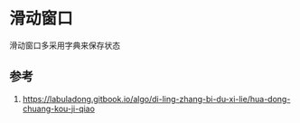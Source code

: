 # 滑动窗口

<!--
ID: bfcabd27-2cdd-4fef-a454-3d2081d24ca7
Status: draft
Date: 2020-07-29T23:37:30
Modified: 2020-07-29T23:37:30
wp_id: 1690
-->

滑动窗口多采用字典来保存状态


## 参考

1. https://labuladong.gitbook.io/algo/di-ling-zhang-bi-du-xi-lie/hua-dong-chuang-kou-ji-qiao